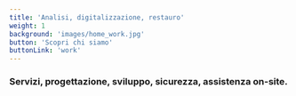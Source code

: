 ```yaml
---
title: 'Analisi, digitalizzazione, restauro'
weight: 1
background: 'images/home_work.jpg'
button: 'Scopri chi siamo'
buttonLink: 'work'
---
```


### Servizi, progettazione, sviluppo, sicurezza, assistenza on-site.
